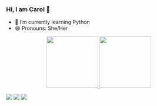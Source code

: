 ### Hi, I am Carol 👋

- 🌱 I’m currently learning Python
- 😄 Pronouns: She/Her


<div align="center">
  <a href="https://github.com/anghinonic">
  <img height="140em" src="https://github-readme-stats.vercel.app/api?username=anghinonic&show_icons=true&theme=dark&include_all_commits=true&count_private=true"/>
  <img height="140em" src="https://github-readme-stats.vercel.app/api/top-langs/?username=anghinonic&layout=compact&langs_count=7&theme=dark"/>
</div>



<div> 
  
 <a href="https://discord.com/anghinonic#8347"><img src="https://img.shields.io/badge/Discord-7289DA?style=for-the-badge&logo=discord&logoColor=white" target="_blank"></a> 
  <a href = "mailto:anghinonic@gmail.com"><img src="https://img.shields.io/badge/-Gmail-%23333?style=for-the-badge&logo=gmail&logoColor=white" target="_blank"></a>
  <a href="https://www.linkedin.com/in/carolina-anghinoni-1485a329/" target="_blank"><img src="https://img.shields.io/badge/-LinkedIn-%230077B5?style=for-the-badge&logo=linkedin&logoColor=white" target="_blank"></a> 
  
  <div>
